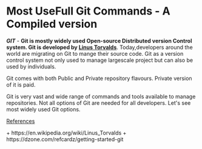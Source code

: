 
# Most UseFull Git Commands - A Compiled version

***GIT*** - **Git is mostly widely used Open-source Distributed version Control system. Git is developed by [Linus Torvalds](https://en.wikipedia.org/wiki/Linus_Torvalds)**. Today,developers around the world are migrating on Git to mange their 
source code. Git as a version control system not only used to manage largescale project but can also be used by individuals.

Git comes with both Public and Private repository flavours. Private version of it is paid.

Git is very vast and wide range of commands and tools available to manage repositories. Not all options of Git are needed 
for all developers. Let's see most widely used Git options.




[References](#reference_link)
<p id ="reference_link">
+ https://en.wikipedia.org/wiki/Linus_Torvalds
+ https://dzone.com/refcardz/getting-started-git
<p>
